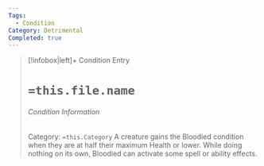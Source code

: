 ```yaml
---
Tags:
  - Condition
Category: Detrimental
Completed: true
---
```

> [!infobox|left]+ Condition Entry
> # `=this.file.name`
> ###### Condition Information
> Category: `=this.Category`
> A creature gains the Bloodied condition when they are at half their maximum Health or lower. While doing nothing on its own, Bloodied can activate some spell or ability effects.